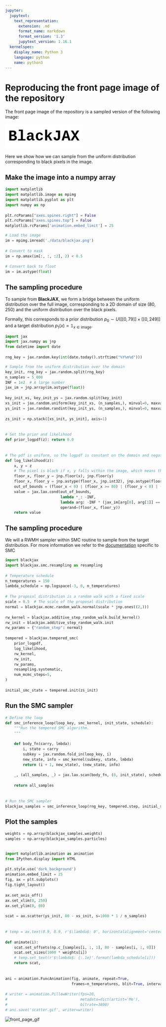 ```yaml
---
jupyter:
  jupytext:
    text_representation:
      extension: .md
      format_name: markdown
      format_version: '1.3'
      jupytext_version: 1.16.1
  kernelspec:
    display_name: Python 3
    language: python
    name: python3
---
```


# Reproducing the front page image of the repository

The front page image of the repository is a sampled version of the following image:

![front_page_image](./data/blackjax.png)

Here we show how we can sample from the uniform distribution corresponding to black pixels in the image.


## Make the image into a numpy array

```python
import matplotlib
import matplotlib.image as mpimg
import matplotlib.pyplot as plt
import numpy as np

plt.rcParams["axes.spines.right"] = False
plt.rcParams["axes.spines.top"] = False
matplotlib.rcParams['animation.embed_limit'] = 25
```

```python
# Load the image
im = mpimg.imread('./data/blackjax.png')

# Convert to mask
im = np.amax(im[:, :, :2], 2) < 0.5

# Convert back to float
im = im.astype(float)
```

## The sampling procedure

To sample from **BlackJAX**, we form a bridge between the uniform distribution over the full image, corresponding to a 2D domain of size (80, 250) and the uniform distribution over the black pixels.

Formally, this corresponds to a prior distribution $p_0 \sim U([[0, 79]] \times [[0, 249]]$ and a target distribution $p_1(x) \propto \mathbb{1}_{x \in \text{image}}$.

```python
import jax
import jax.numpy as jnp
from datetime import date

rng_key = jax.random.key(int(date.today().strftime("%Y%m%d")))

```

```python
# Sample from the uniform distribution over the domain
key_init, rng_key = jax.random.split(rng_key)
n_samples = 5_000
INF = 1e2  # A large number
jax_im = jnp.array(im.astype(float))

key_init_xs, key_init_ys = jax.random.split(key_init)
xs_init = jax.random.uniform(key_init_xs, (n_samples,), minval=0, maxval=80)
ys_init = jax.random.randint(key_init_ys, (n_samples,), minval=0, maxval=250)

zs_init = np.stack([xs_init, ys_init], axis=1)


# Set the prior and likelihood
def prior_logpdf(z): return 0.0


# The pdf is uniform, so the logpdf is constant on the domain and negative infinite outside
def log_likelihood(z):
    x, y = z
    # The pixel is black if x, y falls within the image, which means that their integer part is a valid index
    floor_x, floor_y = jnp.floor(x), jnp.floor(y)
    floor_x, floor_y = jnp.astype(floor_x, jnp.int32), jnp.astype(floor_y, jnp.int32)
    out_of_bounds = (floor_x < 0) | (floor_x >= 80) | (floor_y < 0) | (floor_y >= 250)
    value = jax.lax.cond(out_of_bounds,
                         lambda *_: -INF,
                         lambda arg: -INF * (jax_im[arg[0], arg[1]] == 0),
                         operand=(floor_x, floor_y))
    return value


```

## The sampling procedure

We will a RWMH sampler within SMC routine to sample from the target distribution.
For more information we refer to the [documentation](https://blackjax-devs.github.io/sampling-book/algorithms/TemperedSMC.html) specific to SMC


```python
import blackjax
import blackjax.smc.resampling as resampling

# Temperature schedule
n_temperatures = 150
lambda_schedule = np.logspace(-3, 0, n_temperatures)

# The proposal distribution is a random walk with a fixed scale
scale = 0.5  # The scale of the proposal distribution
normal = blackjax.mcmc.random_walk.normal(scale * jnp.ones((2,)))

rw_kernel = blackjax.additive_step_random_walk.build_kernel()
rw_init = blackjax.additive_step_random_walk.init
rw_params = {"random_step": normal}

tempered = blackjax.tempered_smc(
    prior_logpdf,
    log_likelihood,
    rw_kernel,
    rw_init,
    rw_params,
    resampling.systematic,
    num_mcmc_steps=5,
)

initial_smc_state = tempered.init(zs_init)

```

## Run the SMC sampler

```python
# Define the loop
def smc_inference_loop(loop_key, smc_kernel, init_state, schedule):
    """Run the tempered SMC algorithm.
    """

    def body_fn(carry, lmbda):
        i, state = carry
        subkey = jax.random.fold_in(loop_key, i)
        new_state, info = smc_kernel(subkey, state, lmbda)
        return (i + 1, new_state), (new_state, info)

    _, (all_samples, _) = jax.lax.scan(body_fn, (0, init_state), schedule)

    return all_samples


# Run the SMC sampler
blackjax_samples = smc_inference_loop(rng_key, tempered.step, initial_smc_state, lambda_schedule)
```

## Plot the samples

```python
weights = np.array(blackjax_samples.weights)
samples = np.array(blackjax_samples.particles)
```

```python

import matplotlib.animation as animation
from IPython.display import HTML

plt.style.use('dark_background')
animation.embed_limit = 25
fig, ax = plt.subplots()
fig.tight_layout()

ax.set_axis_off()
ax.set_xlim(0, 250)
ax.set_ylim(0, 80)

scat = ax.scatter(ys_init, 80 - xs_init, s=1000 * 1 / n_samples)


# temp = ax.text(0.9, 0.9, r'$\lambda$: 0', horizontalalignment='center', verticalalignment='center', transform=ax.transAxes, fontsize=15)

def animate(i):
    scat.set_offsets(np.c_[samples[i, :, 1], 80 - samples[i, :, 0]])
    scat.set_sizes(1000 * weights[i])
    # temp.set_text(r'$\lambda$: {:.1e}'.format(lambda_schedule[i]))
    return scat,


ani = animation.FuncAnimation(fig, animate, repeat=True,
                              frames=n_temperatures, blit=True, interval=100)

# writer = animation.PillowWriter(fps=20,
#                                 metadata=dict(artist='Me'),
#                                 bitrate=1800)
# ani.save('scatter.gif', writer=writer)
```

![front_page_gif](./scatter.gif)
